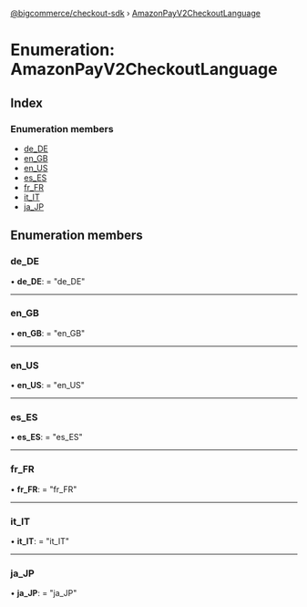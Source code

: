 [@bigcommerce/checkout-sdk](../README.md) › [AmazonPayV2CheckoutLanguage](amazonpayv2checkoutlanguage.md)

# Enumeration: AmazonPayV2CheckoutLanguage

## Index

### Enumeration members

* [de_DE](amazonpayv2checkoutlanguage.md#de_de)
* [en_GB](amazonpayv2checkoutlanguage.md#en_gb)
* [en_US](amazonpayv2checkoutlanguage.md#en_us)
* [es_ES](amazonpayv2checkoutlanguage.md#es_es)
* [fr_FR](amazonpayv2checkoutlanguage.md#fr_fr)
* [it_IT](amazonpayv2checkoutlanguage.md#it_it)
* [ja_JP](amazonpayv2checkoutlanguage.md#ja_jp)

## Enumeration members

###  de_DE

• **de_DE**: = "de_DE"

___

###  en_GB

• **en_GB**: = "en_GB"

___

###  en_US

• **en_US**: = "en_US"

___

###  es_ES

• **es_ES**: = "es_ES"

___

###  fr_FR

• **fr_FR**: = "fr_FR"

___

###  it_IT

• **it_IT**: = "it_IT"

___

###  ja_JP

• **ja_JP**: = "ja_JP"
